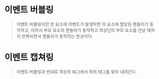 # 이벤트 버블링

> 이벤트 버블링이란 한 요소에 이벤트가 발생하면 이 요소에 할당된 핸들러가 동작하고, 이어서 부모 요소의 핸들러가 동작하고 최상단의 부모 요소를 만날 때까지 반복되면서 핸들러가 동작하는 현상이다.

# 이벤트 캡쳐링

> 이벤트 버블링과 반대로 최상위 태그에서 하위 태그를 찾아 내려간다.
